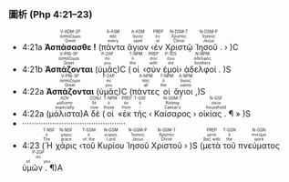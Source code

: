 ### 圖析 (Php 4:21–23)
- <rt>4:21a</rt> <RUBY><ruby><ruby><strong>Ἀσπάσασθε !</strong><rt>Greet</rt></ruby><rt>ἀσπάζομαι</rt></ruby><rt>V-ADM-2P</rt></RUBY> (<RUBY><ruby><ruby>πάντα<rt>every</rt></ruby><rt>πᾶς</rt></ruby><rt>A-ASM</rt></RUBY> <RUBY><ruby><ruby>ἅγιον<rt>saint</rt></ruby><rt>ἅγιος</rt></ruby><rt>A-ASM</rt></RUBY> ‹<RUBY><ruby><ruby>ἐν<rt>in</rt></ruby><rt>ἐν</rt></ruby><rt>PREP</rt></RUBY> <RUBY><ruby><ruby>Χριστῷ<rt>Christ</rt></ruby><rt>Χριστός</rt></ruby><rt>N-DSM-T</rt></RUBY> <RUBY><ruby><ruby>Ἰησοῦ .<rt>Jesus</rt></ruby><rt>Ἰησοῦς</rt></ruby><rt>N-DSM-P</rt></RUBY> › )C
- <rt>4:21b</rt> <RUBY><ruby><ruby><strong>Ἀσπάζονται</strong><rt>Greet</rt></ruby><rt>ἀσπάζομαι</rt></ruby><rt>V-PNI-3P</rt></RUBY> (<RUBY><ruby><ruby>ὑμᾶς<rt>you</rt></ruby><rt>σύ</rt></ruby><rt>P-2AP</rt></RUBY>)C (<RUBY><ruby><ruby>οἱ<rt>the</rt></ruby><rt>ὁ</rt></ruby><rt>T-NPM</rt></RUBY> ‹<RUBY><ruby><ruby>σὺν<rt>with</rt></ruby><rt>σύν</rt></ruby><rt>PREP</rt></RUBY> <RUBY><ruby><ruby>ἐμοὶ<rt>me</rt></ruby><rt>ἐγώ</rt></ruby><rt>P-1DS</rt></RUBY>› <RUBY><ruby><ruby>ἀδελφοί .<rt>brothers</rt></ruby><rt>ἀδελφός</rt></ruby><rt>N-NPM</rt></RUBY> )S
- <rt>4:22a</rt> <RUBY><ruby><ruby><strong>Ἀσπάζονται</strong><rt>Greet</rt></ruby><rt>ἀσπάζομαι</rt></ruby><rt>V-PNI-3P</rt></RUBY> (<RUBY><ruby><ruby>ὑμᾶς<rt>you</rt></ruby><rt>σύ</rt></ruby><rt>P-2AP</rt></RUBY>)C (<RUBY><ruby><ruby>πάντες<rt>all</rt></ruby><rt>πᾶς</rt></ruby><rt>A-NPM</rt></RUBY> <RUBY><ruby><ruby>οἱ<rt>the</rt></ruby><rt>ὁ</rt></ruby><rt>T-NPM</rt></RUBY> <RUBY><ruby><ruby>ἅγιοι ,<rt>saints</rt></ruby><rt>ἅγιος</rt></ruby><rt>A-NPM</rt></RUBY>)S
- <rt>4:22a</rt> (<RUBY><ruby><ruby>μάλιστα<rt>especially</rt></ruby><rt>μάλιστα</rt></ruby><rt>ADV</rt></RUBY>)A <RUBY><ruby><ruby>δὲ<rt>now</rt></ruby><rt>δέ</rt></ruby><rt>CONJ</rt></RUBY> (<RUBY><ruby><ruby>οἱ<rt>those</rt></ruby><rt>ὁ</rt></ruby><rt>T-NPM</rt></RUBY> «<RUBY><ruby><ruby>ἐκ<rt>from</rt></ruby><rt>ἐκ</rt></ruby><rt>PREP</rt></RUBY> <RUBY><ruby><ruby>τῆς<rt>-</rt></ruby><rt>ὁ</rt></ruby><rt>T-GSF</rt></RUBY> ‹ <RUBY><ruby><ruby>Καίσαρος<rt>Caesar's</rt></ruby><rt>Καῖσαρ</rt></ruby><rt>N-GSM-T</rt></RUBY> › <RUBY><ruby><ruby>οἰκίας . ¶<rt>household</rt></ruby><rt>οἰκία</rt></ruby><rt>N-GSF</rt></RUBY> » )S
- ·············································
- <rt>4:23</rt> (<RUBY><ruby><ruby>Ἡ<rt>The</rt></ruby><rt>ὁ</rt></ruby><rt>T-NSF</rt></RUBY> <RUBY><ruby><ruby>χάρις<rt>grace</rt></ruby><rt>χάρις</rt></ruby><rt>N-NSF</rt></RUBY> ‹<RUBY><ruby><ruby>τοῦ<rt>of the</rt></ruby><rt>ὁ</rt></ruby><rt>T-GSM</rt></RUBY> <RUBY><ruby><ruby>Κυρίου<rt>Lord</rt></ruby><rt>κύριος</rt></ruby><rt>N-GSM</rt></RUBY> <RUBY><ruby><ruby>Ἰησοῦ<rt>Jesus</rt></ruby><rt>Ἰησοῦς</rt></ruby><rt>N-GSM-P</rt></RUBY> <RUBY><ruby><ruby>Χριστοῦ<rt>Christ</rt></ruby><rt>Χριστός</rt></ruby><rt>N-GSM-T</rt></RUBY> › )S (<RUBY><ruby><ruby>μετὰ<rt>[be] with</rt></ruby><rt>μετά</rt></ruby><rt>PREP</rt></RUBY> <RUBY><ruby><ruby>τοῦ<rt>the</rt></ruby><rt>ὁ</rt></ruby><rt>T-GSN</rt></RUBY> <RUBY><ruby><ruby>πνεύματος<rt>spirit</rt></ruby><rt>πνεῦμα</rt></ruby><rt>N-GSN</rt></RUBY> <RUBY><ruby><ruby>ὑμῶν . ¶<rt>of you</rt></ruby><rt>σύ</rt></ruby><rt>P-2GP</rt></RUBY>)A